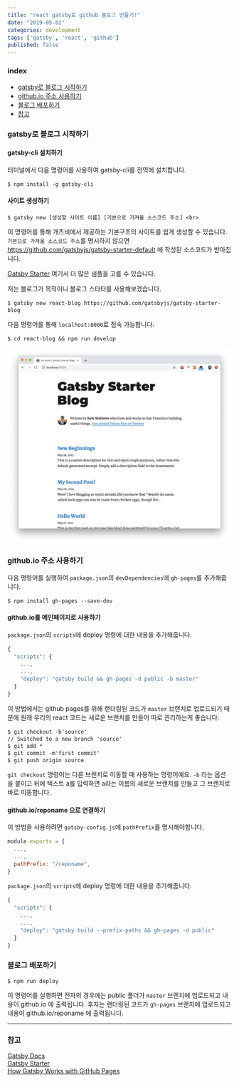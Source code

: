 ```yaml
---
title: "react gatsby로 github 블로그 만들기!"
date: "2019-05-02"
categories: development
tags: ['gatsby', 'react', 'github']
published: false
---
```


### index

- [gatsby로 블로그 시작하기](#gatsby로-블로그-시작하기)
- [github.io 주소 사용하기](#githubio-주소-사용하기)
- [블로그 배포하기](#블로그-배포하기)
- [참고](#참고)


### gatsby로 블로그 시작하기

#### gatsby-cli 설치하기
터미널에서 다음 명령어를 사용하여 gatsby-cli를 전역에 설치합니다.

``` shell
$ npm install -g gatsby-cli
```

#### 사이트 생성하기

``` shell
$ gatsby new [생성할 사이트 이름] [기본으로 가져올 소스코드 주소] <br>
```

이 명령어를 통해 개츠비에서 제공하는 기본구조의 사이트를 쉽게 생성할 수 있습니다.
`기본으로 가져올 소스코드 주소`를 명시하지 않으면 https://github.com/gatsbyjs/gatsby-starter-default 에 작성된 소스코드가 받아집니다.

[Gatsby Starter][gatsby-starter] 여기서 더 많은 샘플을 고를 수 있습니다.

저는 블로그가 목적이니 블로그 스타터를 사용해보겠습니다.


``` shell
$ gatsby new react-blog https://github.com/gatsbyjs/gatsby-starter-blog
```

다음 명령어를 통해 `localhost:8000`로 접속 가능합니다.

``` shell
$ cd react-blog && npm run develop
```

![Chinese Salty Egg](./gatsby-blog1-1.png)


### github.io 주소 사용하기

다음 명령어를 실행하여 `package.json`의 `devDependencies`에 `gh-pages`를 추가해줍니다.

``` shell
$ npm install gh-pages --save-dev
```

#### github.io를 메인페이지로 사용하기

`package.json`의 `scripts`에 deploy 명령에 대한 내용을 추가해줍니다.

``` javascript
{
  "scripts": {
    ...,
    ...,
    "deploy": "gatsby build && gh-pages -d public -b master"
  }
}
```

이 방법에서는 github pages를 위해 랜더링된 코드가 `master` 브랜치로 업로드되기 때문에 원래 우리의 react 코드는 새로운 브랜치를 만들어 따로 관리하는게 좋습니다.

``` shell
$ git checkout -b'source'
// Switched to a new branch 'source'
$ git add *
$ git commit -m'first commit'
$ git push origin source
```

`git checkout` 명령어는 다른 브랜치로 이동할 때 사용하는 명령어예요.
`-b` 라는 옵션을 붙이고 뒤에 텍스트 a를 입력하면 a라는 이름의 새로운 브랜치를 만들고 그 브랜치로 바로 이동합니다.


#### github.io/reponame 으로 연결하기

이 방법을 사용하려면 `gatsby-config.js`에 `pathPrefix`를 명시해야합니다.

``` javascript
module.exports = {
  ...,
  ...,
  pathPrefix: "/reponame",
}
```

`package.json`의 `scripts`에 deploy 명령에 대한 내용을 추가해줍니다.

``` javascript
{
  "scripts": {
    ...,
    ...,
    "deploy": "gatsby build --prefix-paths && gh-pages -d public"
  }
}
```


### 블로그 배포하기

``` shell
$ npm run deploy
```

이 명령어를 실행하면 전자의 경우에는 public 폴더가 `master` 브랜치에 업로드되고 내용이 github.io 에 출력됩니다.
후자는 랜더링된 코드가 `gh-pages` 브랜치에 업로드되고 내용이 github.io/reponame 에 출력됩니다.

---

### 참고

[Gatsby Docs][gatsby-docs] <br>
[Gatsby Starter][gatsby-starter] <br>
[How Gatsby Works with GitHub Pages][gatsby-gh-pages]


[gatsby-docs]: https://www.gatsbyjs.org/docs/quick-start
[gatsby-starter]: https://www.gatsbyjs.org/starters/?v=2
[gatsby-gh-pages]: https://www.gatsbyjs.org/docs/how-gatsby-works-with-github-pages/
